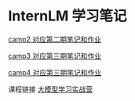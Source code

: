 # InternLM 学习笔记

<a href="./camp2">camp2 对应第二期笔记和作业</a>

<a href="./camp3">camp3 对应第三期笔记和作业</a>

<a href="./camp4">camp4 对应第三期笔记和作业</a>

课程链接 [大模型学习实战营](https://github.com/InternLM/Tutorial)
